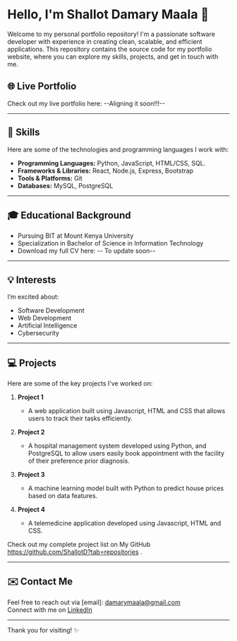 # Hello, I'm Shallot Damary Maala 👋

Welcome to my personal portfolio repository! I'm a passionate software developer with experience in creating clean, scalable, and efficient applications. This repository contains the source code for my portfolio website, where you can explore my skills, projects, and get in touch with me.

## 🌐 Live Portfolio
Check out my live portfolio here: --Aligning it soon!!!--

---

## 🚀 Skills

Here are some of the technologies and programming languages I work with:

- **Programming Languages:** Python, JavaScript, HTML/CSS, SQL.
- **Frameworks & Libraries:** React, Node.js, Express, Bootstrap
- **Tools & Platforms:** Git
- **Databases:** MySQL, PostgreSQL

---

## 🎓 Educational Background
- Pursuing BIT at Mount Kenya University  
- Specialization in Bachelor of Science in Information Technology  
- Download my full CV here: -- To update soon--

---

## 💡 Interests
I’m excited about:
- Software Development
- Web Development
- Artificial Intelligence
- Cybersecurity

---

## 💻 Projects

Here are some of the key projects I've worked on:

1. **Project 1 <!--To upload the projects soon-->**
   - A web application built using Javascript, HTML and CSS that allows users to track their tasks efficiently.
   
2. **Project 2 <!--To upload the projects soon-->**
   - A hospital management system developed using Python, and PostgreSQL to allow users easily book appointment with the facility of their preference prior diagnosis.
   
3. **Project 3 <!--To upload the projects soon-->**
   - A machine learning model built with Python to predict house prices based on data features.

4. **Project 4 <!--To upload the projects soon-->** 
   - A telemedicine application developed using Javascript, HTML and CSS.

Check out my complete project list on My GitHub https://github.com/ShallotD?tab=repositories <!--To upload the projects soon-->.

---

## ✉️ Contact Me

Feel free to reach out via [email]: damarymaala@gmail.com  
Connect with me on [LinkedIn](https://www.linkedin.com/in/shallot-damary-ba2a341aa?utm_source=share&utm_campaign=share_via&utm_content=profile&utm_medium=ios_app)  

---

Thank you for visiting! ✨



